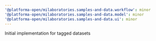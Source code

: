 ```yaml
---
'@platforma-open/milaboratories.samples-and-data.workflow': minor
'@platforma-open/milaboratories.samples-and-data.model': minor
'@platforma-open/milaboratories.samples-and-data.ui': minor
---
```


Initial implementation for tagged datasets
